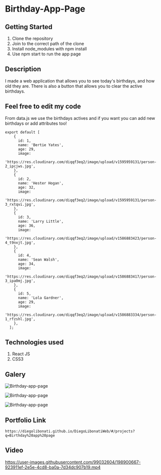 # Birthday-App-Page

## Getting Started

1. Clone the repository
2. Join to the correct path of the clone
3. Install node_modules with npm install
4. Use npm start to run the app page

## Description

I made a web application that allows you to see today's birthdays, and how old they are. There is also a button that allows you to clear the active birthdays.

## Feel free to edit my code

From data.js we use the birthdays actives and if you want you can add new birthdays or add attributes too!

```
export default [
    {
      id: 1,
      name: 'Bertie Yates',
      age: 29,
      image:
        'https://res.cloudinary.com/diqqf3eq2/image/upload/v1595959131/person-2_ipcjws.jpg',
    },
    {
      id: 2,
      name: 'Hester Hogan',
      age: 32,
      image:
        'https://res.cloudinary.com/diqqf3eq2/image/upload/v1595959131/person-3_rxtqvi.jpg',
    },
    {
      id: 3,
      name: 'Larry Little',
      age: 36,
      image:
        'https://res.cloudinary.com/diqqf3eq2/image/upload/v1586883423/person-4_t9nxjt.jpg',
    },
    {
      id: 4,
      name: 'Sean Walsh',
      age: 34,
      image:
        'https://res.cloudinary.com/diqqf3eq2/image/upload/v1586883417/person-3_ipa0mj.jpg',
    },
    {
      id: 5,
      name: 'Lola Gardner',
      age: 29,
      image:
        'https://res.cloudinary.com/diqqf3eq2/image/upload/v1586883334/person-1_rfzshl.jpg',
    },
  ];
```

## Technologies used

1. React JS
2. CSS3

## Galery

![Birthday-app-page](https://raw.githubusercontent.com/DiegoLibonati/DiegoLibonatiWeb/main/data/projects/React/Imagenes/reactbirthday-0.jpg)

![Birthday-app-page](https://raw.githubusercontent.com/DiegoLibonati/DiegoLibonatiWeb/main/data/projects/React/Imagenes/reactbirthday-1.jpg)

![Birthday-app-page](https://raw.githubusercontent.com/DiegoLibonati/DiegoLibonatiWeb/main/data/projects/React/Imagenes/reactbirthday-2.jpg)

## Portfolio Link

`https://diegolibonati.github.io/DiegoLibonatiWeb/#/projects?q=Birthday%20app%20page`

## Video


https://user-images.githubusercontent.com/99032604/198900667-923911ef-2e5e-4cd8-ba0a-7d34dc907b19.mp4

